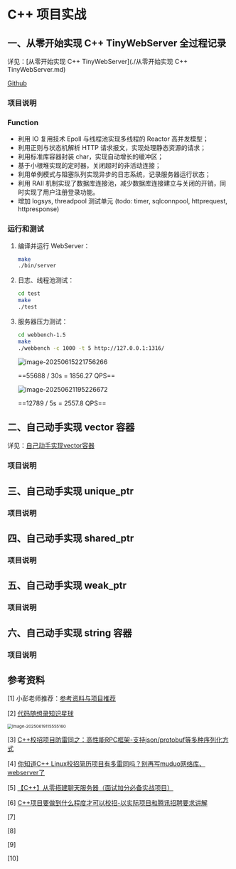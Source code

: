 # C++ 项目实战



## 一、从零开始实现 C++ TinyWebServer 全过程记录

详见：[从零开始实现 C++ TinyWebServer](./从零开始实现 C++ TinyWebServer.md)

[Github](https://github.com/A-Egoist/WebServer)

### 项目说明



### Function

-   利用 IO 复用技术 Epoll 与线程池实现多线程的 Reactor 高并发模型；
-   利用正则与状态机解析 HTTP 请求报文，实现处理静态资源的请求；
-   利用标准库容器封装 char，实现自动增长的缓冲区；
-   基于小根堆实现的定时器，关闭超时的非活动连接；
-   利用单例模式与阻塞队列实现异步的日志系统，记录服务器运行状态；
-   利用 RAII 机制实现了数据库连接池，减少数据库连接建立与关闭的开销，同时实现了用户注册登录功能。
-   增加 logsys, threadpool 测试单元 (todo: timer, sqlconnpool, httprequest, httpresponse)



### 运行和测试

1.   编译并运行 WebServer：
     ```bash
     make
     ./bin/server
     ```

2.   日志、线程池测试：
     ```bash
     cd test
     make
     ./test
     ```

3.   服务器压力测试：
     ```bash
     cd webbench-1.5
     make
     ./webbench -c 1000 -t 5 http://127.0.0.1:1316/
     ```

     ![image-20250615221756266](https://amonologue-image-bed.oss-cn-chengdu.aliyuncs.com/2025/202506152218864.png)
     
     ==55688 / 30s = 1856.27 QPS==
     
     ![image-20250621195226672](https://amonologue-image-bed.oss-cn-chengdu.aliyuncs.com/2025/202506211952765.png)
     
     ==12789 / 5s = 2557.8 QPS==



## 二、自己动手实现 vector 容器

详见：[自己动手实现vector容器](./自己动手实现vector容器.md)

### 项目说明



## 三、自己动手实现 unique_ptr

### 项目说明



## 四、自己动手实现 shared_ptr

### 项目说明



## 五、自己动手实现 weak_ptr

### 项目说明



## 六、自己动手实现 string 容器

### 项目说明





## 参考资料

[1] 小彭老师推荐：[参考资料与项目推荐](https://parallel101.github.io/cppguidebook/recommend/)

[2]  [代码随想录知识星球](https://www.programmercarl.com/other/kstar.html)

<img src="https://amonologue-image-bed.oss-cn-chengdu.aliyuncs.com/2025/202506191156865.png" alt="image-20250619115555160" style="zoom: 67%;" />

[3] [C++校招项目防雷同之：高性能RPC框架-支持json/protobuf等多种序列化方式](https://www.bilibili.com/video/BV176Niz8ENj?spm_id_from=333.1245.0.0)

[4] [你知道C++ Linux校招简历项目有多雷同吗？别再写muduo网络库、webserver了](https://www.bilibili.com/video/BV1mJTtzZEpk?spm_id_from=333.1245.0.0)

[5] [【C++】从零搭建聊天服务器（面试加分必备实战项目）](https://www.bilibili.com/video/BV1sE4m1d7Mp?spm_id_from=333.1245.0.0)

[6] [C++项目要做到什么程度才可以校招-以实际项目和腾讯招聘要求讲解](https://www.bilibili.com/video/BV16BJ6z7EFD?spm_id_from=333.1245.0.0)

[7]

[8]

[9]

[10]